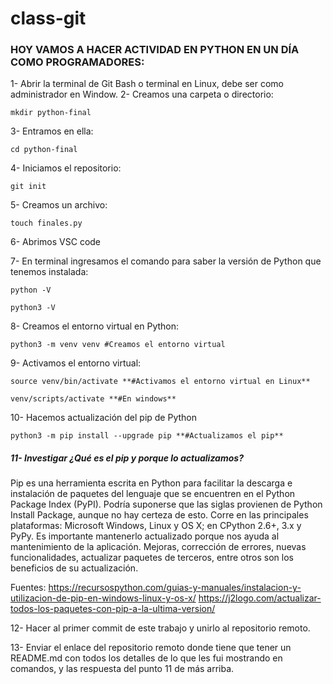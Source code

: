 # class-git

### HOY VAMOS A HACER ACTIVIDAD EN PYTHON EN UN DÍA COMO PROGRAMADORES:
<p>

</p>
1- Abrir la terminal de Git Bash o terminal en Linux, debe ser como administrador en Window.
2- Creamos una carpeta o directorio: 

```
mkdir python-final
```

3- Entramos en ella: 
```
cd python-final
```
4- Iniciamos el repositorio:
```
git init
```
5- Creamos un archivo:
```
touch finales.py
```
6- Abrimos VSC code 

7- En terminal ingresamos el comando para saber la versión de Python que tenemos instalada:
```
python -V

python3 -V
```
8- Creamos el entorno virtual en Python:
```
python3 -m venv venv #Creamos el entorno virtual
```
9- Activamos el entorno virtual:
```
source venv/bin/activate **#Activamos el entorno virtual en Linux**
```
```
venv/scripts/activate **#En windows**
```
10- Hacemos actualización del pip de Python
```
python3 -m pip install --upgrade pip **#Actualizamos el pip**
```
##### 11- Investigar ¿Qué es el pip y porque lo actualizamos?

Pip es una herramienta escrita en Python para facilitar la descarga e instalación de paquetes del lenguaje que se encuentren en el Python Package Index (PyPI). Podría suponerse que las siglas provienen de Python Install Package, aunque no hay certeza de esto. Corre en las principales plataformas: Microsoft Windows, Linux y OS X; en CPython 2.6+, 3.x y PyPy. Es importante mantenerlo actualizado porque nos ayuda al mantenimiento de la aplicación. Mejoras, corrección de errores, nuevas funcionalidades, actualizar paquetes de terceros, entre otros son los beneficios de su actualización. 

Fuentes: https://recursospython.com/guias-y-manuales/instalacion-y-utilizacion-de-pip-en-windows-linux-y-os-x/
https://j2logo.com/actualizar-todos-los-paquetes-con-pip-a-la-ultima-version/

12- Hacer al primer commit de este trabajo y unirlo al repositorio remoto.

13- Enviar el enlace del repositorio remoto donde tiene que tener un README.md con todos los detalles de lo que les fui mostrando en comandos, y las respuesta del punto 11 de más arriba.
